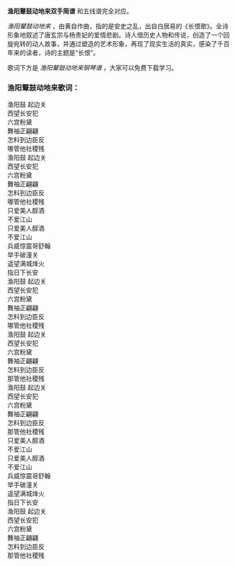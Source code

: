 

**渔阳鼙鼓动地来双手简谱** 和五线谱完全对应。

_渔阳鼙鼓动地来_
，由黄自作曲，指的是安史之乱，出自白居易的《长恨歌》。全诗形象地叙述了唐玄宗与杨贵妃的爱情悲剧。诗人借历史人物和传说，创造了一个回旋宛转的动人故事，并通过塑造的艺术形象，再现了现实生活的真实，感染了千百年来的读者，诗的主题是“长恨”。

歌词下方是 _渔阳鼙鼓动地来钢琴谱_ ，大家可以免费下载学习。

### 渔阳鼙鼓动地来歌词：

渔阳鼓 起边关  
西望长安犯  
六宫粉黛  
舞袖正翩翩  
怎料到边臣反  
哪管他社稷残  
渔阳鼓 起边关  
西望长安犯  
六宫粉黛  
舞袖正翩翩  
怎料到边臣反  
哪管他社稷残  
只爱美人醇酒  
不爱江山  
只爱美人醇酒  
不爱江山  
兵威惊震哥舒翰  
举手破潼关  
遥望满城烽火  
指日下长安  
渔阳鼓 起边关  
西望长安犯  
六宫粉黛  
舞袖正翩翩  
怎料到边臣反  
哪管他社稷残  
渔阳鼓 起边关  
西望长安犯  
六宫粉黛  
舞袖正翩翩  
怎料到边臣反  
那管他社稷残  
渔阳鼓 起边关  
西望长安犯  
六宫粉黛  
舞袖正翩翩  
怎料到边臣反  
那管他社稷残  
只爱美人醇酒  
不爱江山  
只爱美人醇酒  
不爱江山  
兵威惊震哥舒翰  
举手破潼关  
遥望满城烽火  
指日下长安  
渔阳鼓 起边关  
西望长安犯  
六宫粉黛  
舞袖正翩翩  
怎料到边臣反  
那管他社稷残

